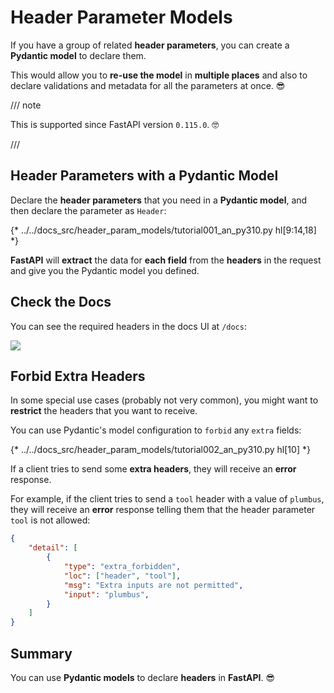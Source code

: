 # Header Parameter Models

If you have a group of related **header parameters**, you can create a **Pydantic model** to declare them.

This would allow you to **re-use the model** in **multiple places** and also to declare validations and metadata for all the parameters at once. 😎

/// note

This is supported since FastAPI version `0.115.0`. 🤓

///

## Header Parameters with a Pydantic Model

Declare the **header parameters** that you need in a **Pydantic model**, and then declare the parameter as `Header`:

{* ../../docs_src/header_param_models/tutorial001_an_py310.py hl[9:14,18] *}

**FastAPI** will **extract** the data for **each field** from the **headers** in the request and give you the Pydantic model you defined.

## Check the Docs

You can see the required headers in the docs UI at `/docs`:

<div class="screenshot">
<img src="/img/tutorial/header-param-models/image01.png">
</div>

## Forbid Extra Headers

In some special use cases (probably not very common), you might want to **restrict** the headers that you want to receive.

You can use Pydantic's model configuration to `forbid` any `extra` fields:

{* ../../docs_src/header_param_models/tutorial002_an_py310.py hl[10] *}

If a client tries to send some **extra headers**, they will receive an **error** response.

For example, if the client tries to send a `tool` header with a value of `plumbus`, they will receive an **error** response telling them that the header parameter `tool` is not allowed:

```json
{
    "detail": [
        {
            "type": "extra_forbidden",
            "loc": ["header", "tool"],
            "msg": "Extra inputs are not permitted",
            "input": "plumbus",
        }
    ]
}
```

## Summary

You can use **Pydantic models** to declare **headers** in **FastAPI**. 😎
